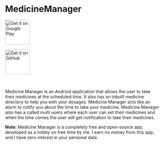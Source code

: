 MedicineManager
==============
<a href="https://play.google.com/store/apps/" target="_blank">
<img src="https://play.google.com/intl/en_us/badges/images/generic/en-play-badge.png" alt="Get it on Google Play" height="80"/></a>
<br>
<br>
<a href="https://github.com/Jyotirdeb/VRPlay/blob/master/MedicineManager/MedicineManager-release-2.5.9.apk" target="_blank">
<img src="https://assets-cdn.github.com/images/modules/logos_page/GitHub-Logo.png" alt="Get it on GitHub" height="80"/></a>
<br>
<br>
<br>

Medicine Manager is an Android application that allows the user to take their medicines at the scheduled time.
It also has an inbuilt medicine directory to help you with your dosages.
Medicine Manager acts like an alarm to notify you about the time to take your medicine.
Medicine Manager also has a called multi users where each user can set their medicines and when the time comes the user will get notification to take their medicines.

<b>Note:</b> Medicine Manager is a completely free and open-source app, developed as a hobby on free time by me.  I earn no money from this app, and I have zero interest in your personal data.